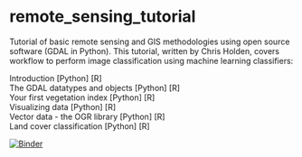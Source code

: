 # remote_sensing_tutorial

Tutorial of basic remote sensing and GIS methodologies using open source software (GDAL in Python). 
This tutorial, written by Chris Holden, covers workflow to perform image classification using machine learning classifiers:

Introduction [Python] [R]  
The GDAL datatypes and objects [Python] [R]  
Your first vegetation index [Python] [R]  
Visualizing data [Python] [R]  
Vector data - the OGR library [Python] [R]  
Land cover classification [Python] [R]  

[![Binder](http://mybinder.org/badge.svg)](http://mybinder.org:/repo/ceholden/open-geo-tutorial)
